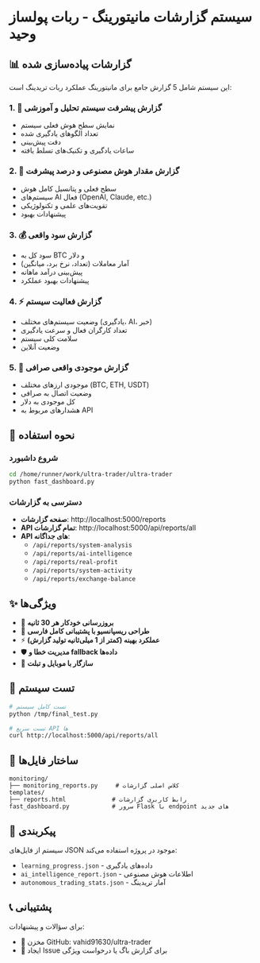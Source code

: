 # سیستم گزارشات مانیتورینگ - ربات پولساز وحید

## 📊 گزارشات پیاده‌سازی شده

این سیستم شامل 5 گزارش جامع برای مانیتورینگ عملکرد ربات تریدینگ است:

### 1. 🧠 گزارش پیشرفت سیستم تحلیل و آموزشی
- نمایش سطح هوش فعلی سیستم
- تعداد الگوهای یادگیری شده
- دقت پیش‌بینی
- ساعات یادگیری و تکنیک‌های تسلط یافته

### 2. 🤖 گزارش مقدار هوش مصنوعی و درصد پیشرفت
- سطح فعلی و پتانسیل کامل هوش
- سیستم‌های AI فعال (OpenAI, Claude, etc.)
- تقویت‌های علمی و تکنولوژیکی
- پیشنهادات بهبود

### 3. 💰 گزارش سود واقعی
- سود کل به BTC و دلار
- آمار معاملات (تعداد، نرخ برد، میانگین)
- پیش‌بینی درآمد ماهانه
- پیشنهادات بهبود عملکرد

### 4. ⚡ گزارش فعالیت سیستم
- وضعیت سیستم‌های مختلف (یادگیری، AI، خبر)
- تعداد کارگران فعال و سرعت یادگیری
- سلامت کلی سیستم
- وضعیت آنلاین

### 5. 🏦 گزارش موجودی واقعی صرافی
- موجودی ارزهای مختلف (BTC, ETH, USDT)
- وضعیت اتصال به صرافی
- کل موجودی به دلار
- هشدارهای مربوط به API

## 🚀 نحوه استفاده

### شروع داشبورد
```bash
cd /home/runner/work/ultra-trader/ultra-trader
python fast_dashboard.py
```

### دسترسی به گزارشات
- **صفحه گزارشات**: http://localhost:5000/reports
- **API تمام گزارشات**: http://localhost:5000/api/reports/all
- **API های جداگانه**: 
  - `/api/reports/system-analysis`
  - `/api/reports/ai-intelligence`
  - `/api/reports/real-profit`
  - `/api/reports/system-activity`
  - `/api/reports/exchange-balance`

## ✨ ویژگی‌ها

- 🔄 **بروزرسانی خودکار هر 30 ثانیه**
- 🎨 **طراحی ریسپانسیو با پشتیبانی کامل فارسی**
- ⚡ **عملکرد بهینه (کمتر از 1 میلی‌ثانیه تولید گزارش)**
- 🛡️ **مدیریت خطا و fallback داده‌ها**
- 📱 **سازگار با موبایل و تبلت**

## 🧪 تست سیستم

```bash
# تست کامل سیستم
python /tmp/final_test.py

# تست سریع API ها
curl http://localhost:5000/api/reports/all
```

## 📁 ساختار فایل‌ها

```
monitoring/
├── monitoring_reports.py     # کلاس اصلی گزارشات
templates/
├── reports.html             # رابط کاربری گزارشات
fast_dashboard.py            # سرور Flask با endpoint های جدید
```

## 🔧 پیکربندی

سیستم از فایل‌های JSON موجود در پروژه استفاده می‌کند:
- `learning_progress.json` - داده‌های یادگیری
- `ai_intelligence_report.json` - اطلاعات هوش مصنوعی  
- `autonomous_trading_stats.json` - آمار تریدینگ

## 📞 پشتیبانی

برای سؤالات و پیشنهادات:
- 📧 مخزن GitHub: vahid91630/ultra-trader
- 💬 ایجاد Issue برای گزارش باگ یا درخواست ویژگی